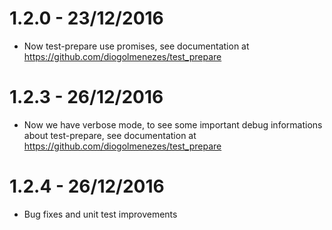 1.2.0 - 23/12/2016
==================

- Now test-prepare use promises, see documentation at https://github.com/diogolmenezes/test_prepare

1.2.3 - 26/12/2016
==================

- Now we have verbose mode, to see some important debug informations about test-prepare, see documentation at https://github.com/diogolmenezes/test_prepare

1.2.4 - 26/12/2016
==================

- Bug fixes and unit test improvements